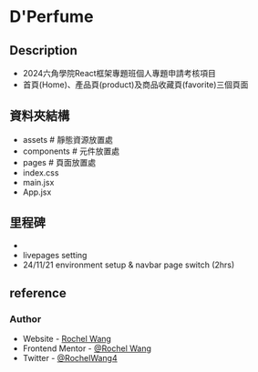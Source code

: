 # D'Perfume
## Description
- 2024六角學院React框架專題班個人專題申請考核項目
- 首頁(Home)、產品頁(product)及商品收藏頁(favorite)三個頁面

## 資料夾結構
  - assets # 靜態資源放置處
  - components # 元件放置處
  - pages # 頁面放置處
  - index.css
  - main.jsx
  - App.jsx

## 里程碑
- 
- livepages setting
- 24/11/21 environment setup & navbar page switch  (2hrs)

## reference

### Author
- Website - [Rochel Wang](https://github.com/rochelwang1205)
- Frontend Mentor - [@Rochel Wang](https://www.frontendmentor.io/profile/rochelwang1205)
- Twitter - [@RochelWang4](https://twitter.com/RochelWang4)